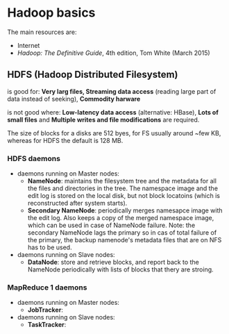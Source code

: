 # Hadoop basics

The main resources are:
* Internet
* *Hadoop: The Definitive Guide*, 4th edition, Tom White (March 2015)

## HDFS (Hadoop Distributed Filesystem)

is good for: **Very larg files, Streaming data access** (reading large part of data instead of seeking), **Commodity harware**

is not good where: **Low-latency data access** (alternative: HBase), **Lots of small files** and **Multiple writes  and file modifications** are required. 

The size of blocks for a disks are 512 byes, for FS usually around ~few KB, whereas for HDFS the default is 128 MB.

### HDFS daemons
* daemons running on Master nodes:
  * **NameNode**: maintains the filesystem tree and the metadata for all the files and directories in the tree. The namespace image and the edit log is stored on the local disk, but not block locatoins (which is reconstructed after system starts).
  * **Secondary NameNode**: periodically merges namesapce image with the edit log. Also keeps a copy of the merged namespace image, which can be used in case of NameNode failure. Note: the secondary NameNode lags the primary so in cas of total failure of the primary, the backup namenode's metadata files that are on NFS has to be used.
* daemons running on Slave nodes:
  * **DataNode**: store and retrieve blocks, and report back to the NameNode periodically with lists of blocks that thery are stroing.
  
### MapReduce 1 daemons
* daemons running on Master nodes:
  * **JobTracker**:
* daemons running on Slave nodes:
  * **TaskTracker**:
